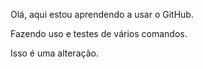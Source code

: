Olá, aqui estou aprendendo a usar o GitHub.

Fazendo uso e testes de vários comandos.

Isso é uma alteração.